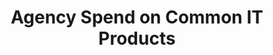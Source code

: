 ---
title: "Agency Spend on Common IT Products"
description: Acquisition Analytics show the BIC transaction line level detail. In this view the user can get product and pricing information.
external_url: itvmo.gsa.gov/assets/files/tlr/What-have-other-agencies-paid-for-a-similar-product-or-service-508.pdf
content_tags:
type: link
filters: vendor-intelligence
---